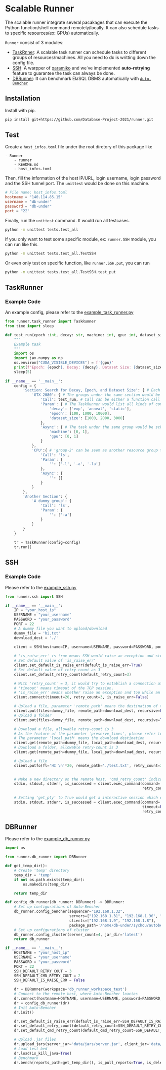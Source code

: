 # Scalable Runner

The scalable runner integrate several pacakages that can execute the Python function/shell command remotely/locally. It can also schedule tasks to specific resources(ex: GPUs) automatically.

`Runner` consist of 3 modules:

- [TaskRnner](#TaskRunner): A scalable task runner can schedule tasks to different groups of resources/machines. All you need to do is writting down the config file.
- [SSH](#SSH): A warpper of [paramiko](https://github.com/paramiko/paramiko) and we've implemented **auto-retrying** feature to guarantee the task can always be done.
- [DBRunner](#DBRunner): It can benchmark ElaSQL DBMS automatically with [`Auto-Bencher`](https://github.com/elasql/auto-bencher)

## Installation

Install with pip.

```bash
pip install git+https://github.com/Database-Project-2021/runner.git
```

## Test

Create a ``host_infos.toml`` file under the root diretory of this package like

```
- Runner
    - runner
    - README.md
    - host_infos.toml
```

Then, fill the information of the host IP/URL, login username, login password and the SSH tunnel port. The ``unittest`` would be done on this machine.

```toml
# File name: host_infos.toml
hostname = "140.114.85.15"
username = "db-under"
password = "db-under"
port = "22"
```

Finally, run the ``unittest`` command. It would run all testcases.

```bash
python -m unittest tests.test_all
```

If you only want to test some specific module, ex: ``runner.SSH`` module, you can run like this.

```bash
python -m unittest tests.test_all.TestSSH
```

Or even only test on specific function, like ``runner.SSH.put``, you can run

```bash
python -m unittest tests.test_all.TestSSH.test_put
```

## TaskRunner

### Example Code

An example config, please refer to the [example_task_runner.py](./examples/example_task_runner.py)

```python
from runner.task_runner import TaskRunner
from time import sleep

def test_run(epoch :int, decay: str, machine: int, gpu: int, dataset_size: int):
    """
    Example task
    """
    import os
    import jax.numpy as np
    os.environ["CUDA_VISIBLE_DEVICES"] = f'{gpu}'
    print(f"Epoch: {epoch}, Decay: {decay}, Dataset Size: {dataset_size}, Machine: {machine}, GPU: {gpu}")
    sleep(5)
       
if __name__ == '__main__':
    config = {
        'Section: Search for Decay, Epoch, and Dataset Size': { # Each section would be executed sequentially.
            'GTX 2080': { # The groups under the same section would be executed concurrently
                'Call': test_run, # Call can be either a function call or a command in string
                'Param': { # The TaskRunner would list all kinds of combination of the parameters and execute them once
                    'decay': ['exp', 'anneal', 'static'],
                    'epoch': [100, 1000, 10000],
                    'dataset_size': [1000, 2000, 3000]
                },
                'Async': { # The task under the same group would be schedule to the resources by TaskRunner during runtime.
                    'machine': [0, 1],
                    'gpu': [0, 1]
                }
            },    
            'CPU':{ # 'group-2' can be seem as another resource group that handle different task from 'group-1' during 'section-1'
                'Call': 'ls',
                'Param': {
                    '': ['-l', '-a', '-la']  
                },
                'Async': {
                    '': []
                }   
            }    
        },
        'Another Section': {
            'A dummy group': {
                'Call': 'ls',
                'Param': {
                    '': ['-a']
                }
            }
        }
    }
    
    tr = TaskRunner(config=config)
    tr.run()
```
## SSH
### Example Code

Please refer to the [example_ssh.py](./examples/example_ssh.py)

```python
from runner.ssh import SSH

if __name__ == '__main__':
    IP = "your_host_ip"
    USERNAME = "your_username"
    PASSWORD = "your_password"
    PORT = 22
    # A dummy file you want to upload/download
    dummy_file = 'hi.txt'
    download_dest = './'

    client = SSH(hostname=IP, username=USERNAME, password=PASSWORD, port=PORT)
    
    # 'is_raise_err' is true means SSH would raise an exception and stop the program while an error occur
    # Set default value of 'is_raise_err'
    client.set_default_is_raise_err(default_is_raise_err=True)
    # Set default value of retry-count as 3
    client.set_default_retry_count(default_retry_count=3)

    # With 'retry_count' = 3, it would try to establish a connection at nost 3 times while an error ocurrs to SSH session
    # 'timeout' means timeout of the TCP session.
    # 'is_raise_err' means whether raise an exception and top while an error occurs
    client.connect(timeout=20, retry_count=3, is_raise_err=False)

    # Upload a file, parameter 'remote_path' means the destination of the upload
    client.put(files=dummy_file, remote_path=download_dest, recursive=False, preserve_times=False, retry_count=3)
    # Upload a folder
    client.put(files=dummy_file, remote_path=download_dest, recursive=True, preserve_times=False, retry_count=3)

    # Download a file, allowable retry-count is 3
    # As the feature of the parameter 'preserve_times', please refer to paramiko
    # The parameter 'local_path' means the download destination
    client.get(remote_path=dummy_file, local_path=download_dest, recursive=False, preserve_times=False, retry_count=3)
    # Download a folder, allowable retry-count is 3
    client.get(remote_path=dummy_file, local_path=download_dest, recursive=True, preserve_times=False, retry_count=3)

    # Upload a file
    client.putfo(fl='HI \n'*20, remote_path='./test.txt', retry_count=3)

    
    # Make a new directory on the remote host. 'cmd_retry_count' indicates the number of retrying while exeuting the command
    stdin, stdout, stderr, is_successed = client.exec_command(command='ls -la; mkdir new_dir_test; rm -rf new_dir_test', 
                                                              retry_count=3, cmd_retry_count=2)
    
    # Setting 'get_pty' to True would get a interactive session which can type. 'environment' sets the environmen variable to the command.
    stdin, stdout, stderr, is_successed = client.exec_command(command='python', 
                                                              timeout=None, get_pty=True, environment=None, 
                                                              retry_count=3, cmd_retry_count=2)    
```

## DBRunner

Please refer to the [example_db_runner.py](./examples/example_db_runner.py)

```python
import os

from runner.db_runner import DBRunner

def get_temp_dir():
    # Create 'temp' directory
    temp_dir = 'temp'
    if not os.path.exists(temp_dir):
        os.makedirs(temp_dir)

    return temp_dir

def config_db_runner(db_runner: DBRunner) -> DBRunner:
    # Set up configurations of Auto-Bencher
    db_runner.config_bencher(sequencer="192.168.1.32", 
                             servers=["192.168.1.31", "192.168.1.30", "192.168.1.27", "192.168.1.26"], 
                             clients=["192.168.1.9", "192.168.1.8"], 
                             package_path='/home/db-under/sychou/autobench/package/jdk-8u211-linux-x64.tar.gz')
    # Set up configurations of cluster
    db_runner.config_cluster(server_count=4, jar_dir='latest')
    return db_runner

if __name__ == '__main__':
    HOSTNAME = "your_host_ip"
    USERNAME = "your_username"
    PASSWORD = "your_password"
    PORT = 22
    SSH_DEFAULT_RETRY_COUT = 3
    SSH_DEFAULT_CMD_RETRY_COUT = 2
    SSH_DEFAULT_IS_RAISE_ERR = False

    dr = DBRunner(workspace='db_runner_workspace_test')
    # Connect to the remote host, where Auto-Bencher loactes
    dr.connect(hostname=HOSTNAME, username=USERNAME, password=PASSWORD, port=PORT)
    dr = config_db_runner(dr)
    # Init Auto-Bencher
    dr.init()

    dr.set_default_is_raise_err(default_is_raise_err=SSH_DEFAULT_IS_RAISE_ERR)
    dr.set_default_retry_count(default_retry_count=SSH_DEFAULT_RETRY_COUT)
    dr.set_default_cmd_retry_count(default_cmd_retry_count=SSH_DEFAULT_CMD_RETRY_COUT)

    # Upload .jar files
    dr.upload_jars(server_jar='data/jars/server.jar', client_jar='data/jars/client.jar')
    # Load test bed
    dr.load(is_kill_java=True)
    # Benchmark
    dr.bench(reports_path=get_temp_dir(), is_pull_reports=True, is_delete_reports=True, is_kill_java=True)
```